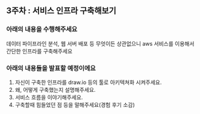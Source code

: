 ## 3주차 : 서비스 인프라 구축해보기
### 아래의 내용을 수행해주세요
데이터 파이프라인 분석, 웹 서버 배포 등 무엇이든 상관없으니 aws 서비스를 이용해서 간단한 인프라를 구축해주세요

### 아래의 내용들을 발표할 예정이에요
1. 자신이 구축한 인프라를 draw.io 등의 툴로 아키텍쳐화 시켜주세요.
2. 왜, 어떻게 구축했는지 설명해주세요.
3. 서비스 흐름을 이야기해주세요.
4. 구축할때 힘들었던 점 등을 말해주세요(경험 후기 소감)

